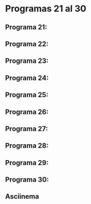 # Programas 21 al 30
## Programa 21:
## Programa 22:
## Programa 23:
## Programa 24:
## Programa 25:
## Programa 26:
## Programa 27:
## Programa 28:
## Programa 29:
## Programa 30:
## Asciinema
